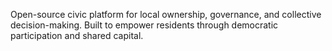 Open-source civic platform for local ownership, governance, and collective decision-making. Built to empower residents through democratic participation and shared capital.
